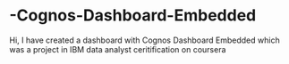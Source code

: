 # -Cognos-Dashboard-Embedded

Hi, I have created a dashboard with Cognos Dashboard Embedded which was a project in IBM data analyst ceritification on coursera
